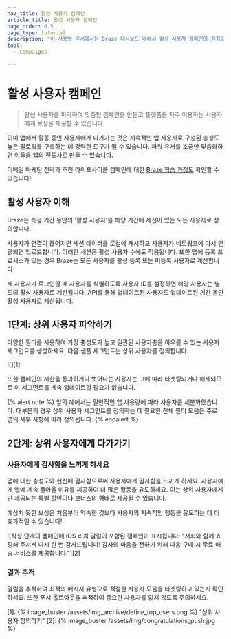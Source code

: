 ```yaml
---
nav_title: 활성 사용자 캠페인
article_title: 활성 사용자 캠페인
page_order: 0.5
page_type: tutorial
description: "이 사용법 문서에서는 Braze 대시보드 내에서 활성 사용자 캠페인의 장점과 캠페인을 만들고 설정하는 단계에 대해 설명합니다."
tool: 
  - Campaigns

---
```


# 활성 사용자 캠페인

> 활성 사용자를 파악하여 맞춤형 캠페인을 만들고 플랫폼을 자주 이용하는 사용자에게 보상을 제공할 수 있습니다. 

이미 앱에서 활동 중인 사용자에게 다가가는 것은 지속적인 앱 사용자로 구성된 충성도 높은 팔로워를 구축하는 데 강력한 도구가 될 수 있습니다. 파워 유저를 조금만 맞춤화하면 이들을 앱의 전도사로 만들 수 있습니다.

이메일 마케팅 전략과 추천 라이프사이클 캠페인에 대한 [Braze 학습 과정도](https://learning.braze.com/quick-overview-segment-and-campaign-setup) 확인할 수 있습니다!

## 활성 사용자 이해

Braze는 특정 기간 동안의 '활성 사용자'를 해당 기간에 세션이 있는 모든 사용자로 정의합니다.

사용자가 연결이 끊어지면 세션 데이터를 로컬에 캐시하고 사용자가 네트워크에 다시 연결되면 업로드합니다. 이러한 세션은 활성 사용자 수에도 적용됩니다. 또한 앱에 등록 프로세스가 있는 경우 Braze는 모든 사용자를 활성 등록 또는 미등록 사용자로 계산합니다.

새 사용자가 로그인할 때 사용자를 식별하도록 사용자 ID를 설정하면 해당 사용자는 별도의 활성 사용자로 계산됩니다. API를 통해 업데이트된 사용자도 업데이트된 기간 동안 활성 사용자로 계산됩니다.

## 1단계: 상위 사용자 파악하기

다양한 필터를 사용하여 가장 충성도가 높고 일관된 사용자층을 아우를 수 있는 사용자 세그먼트를 생성하세요. 다음 샘플 세그먼트는 상위 사용자를 정의합니다.

![][1]

또한 캠페인의 제한을 통과하거나 벗어나는 사용자는 그에 따라 타겟팅되거나 해제되므로 이 세그먼트를 계속 업데이트할 필요가 없습니다.

{% alert note %}
앞의 예에서는 일반적인 앱 사용량에 따라 사용자를 세분화했습니다. 대부분의 경우 상위 사용자 세그먼트를 정의하는 데 필요한 전체 필터 모음은 주로 앱의 세부 사항에 따라 정의됩니다.
{% endalert %}

## 2단계: 상위 사용자에게 다가가기

### 사용자에게 감사함을 느끼게 하세요

앱에 대한 충성도와 헌신에 감사함으로써 사용자에게 감사함을 느끼게 하세요. 사용자에게 앱에 계속 돌아올 이유를 제공하여 더 많은 활동을 유도하세요. 이는 상위 사용자에게만 제공되는 특별 할인이나 보너스의 형태로 제공될 수 있습니다. 

예상치 못한 보상은 처음부터 약속한 것보다 사용자의 지속적인 행동을 유도하는 데 더 효과적일 수 있습니다!

![작성 단계의 캠페인에 iOS 리치 알림이 포함된 캠페인이 표시됩니다: "저희와 함께 쇼핑해 주셔서 다시 한 번 감사드립니다! 감사의 마음을 전하기 위해 다음 구매 시 무료 배송 서비스를 제공합니다."][2]

### 결과 추적

열림을 추적하여 최적의 메시지 유형으로 적절한 사용자 모음을 타겟팅하고 있는지 확인하세요. 또한 푸시 옵트아웃을 추적하여 중요한 사용자를 잃지 않도록 주의하세요.

[1]: {% image_buster /assets/img_archive/define_top_users.png %} "상위 사용자 정의하기"
[2]: {% image_buster /assets/img/congratulations_push.jpg %}